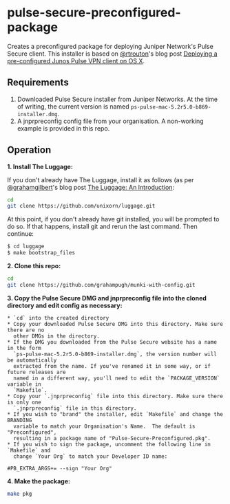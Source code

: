 # pulse-secure-preconfigured-package

Creates a preconfigured package for deploying Juniper Network's Pulse Secure client. This 
installer is based on [@rtrouton]'s blog post 
[Deploying a pre-configured Junos Pulse VPN client on OS X][1].

Requirements
---------

1. Downloaded Pulse Secure installer from Juniper Networks. At the time of writing, the 
   current version is named `ps-pulse-mac-5.2r5.0-b869-installer.dmg`.
2. A jnprpreconfig config file from your organisation.  A non-working example is provided 
   in this repo.

Operation
---------

**1. Install The Luggage:**

If you don't already have The Luggage, install it as follows (as per [@grahamgilbert]'s blog post [The Luggage: An Introduction][2]:

```bash
cd
git clone https://github.com/unixorn/luggage.git
```

At this point, if you don't already have git installed, you will be prompted to do so. If that happens, install git and rerun the last command. Then continue:

```bash
$ cd luggage
$ make bootstrap_files
```

**2. Clone this repo:**

```bash
cd
git clone https://github.com/grahampugh/munki-with-config.git
```

**3. Copy the Pulse Secure DMG and jnprpreconfig file into the cloned directory and edit config as necessary:**

    * `cd` into the created directory
    * Copy your downloaded Pulse Secure DMG into this directory. Make sure there are no 
      other DMGs in the directory.
    * If the DMG you downloaded from the Pulse Secure website has a name in the form 
      `ps-pulse-mac-5.2r5.0-b869-installer.dmg`, the version number will be automatically
      extracted from the name. If you've renamed it in some way, or if future releases are
      named in a different way, you'll need to edit the `PACKAGE_VERSION` variable in 
      `Makefile`.
    * Copy your `.jnprpreconfig` file into this directory. Make sure there is only one 
      `.jnprpreconfig` file in this directory.
    * If you wish to "brand" the installer, edit `Makefile` and change the BRANDING 
      variable to match your Organisation's Name.  The default is "Preconfigured", 
      resulting in a package name of "Pulse-Secure-Preconfigured.pkg".
    * If you wish to sign the package, uncomment the following line in `Makefile` and 
      change `Your Org` to match your Developer ID name:
      
```#PB_EXTRA_ARGS+= --sign "Your Org"```

**4. Make the package:**
```bash
make pkg
```

[1]: https://derflounder.wordpress.com/2015/03/13/deploying-a-pre-configured-junos-pulse-vpn-client-on-os-x/
[2]: http://grahamgilbert.com/blog/2013/08/09/the-luggage-an-introduction/
[@grahamgilbert]: https://twitter.com/grahamgilbert
[@rtrouton]: https://twitter.com/rtrouton

